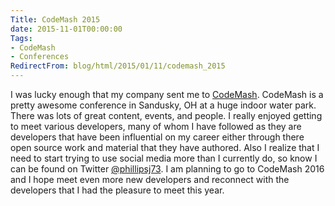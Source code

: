 ```yaml
---
Title: CodeMash 2015
date: 2015-11-01T00:00:00
Tags:
- CodeMash
- Conferences
RedirectFrom: blog/html/2015/01/11/codemash_2015
---
```


I was lucky enough that my company sent me to [CodeMash](http://www.codemash.org/). CodeMash is a pretty awesome conference in Sandusky, OH at a huge indoor water park. There was lots of great content, events, and people. I really enjoyed getting to meet various developers, many of whom I have followed as they are developers that have been influential on my career either through there open source work and material that they have authored. Also I realize that I need to start trying to use social media more than I currently do, so know I can be found on Twitter [@phillipsj73](https://twitter.com/phillipsj73). I am planning to go to CodeMash 2016 and I hope meet even more new developers and reconnect with the developers that I had the pleasure to meet this year.

